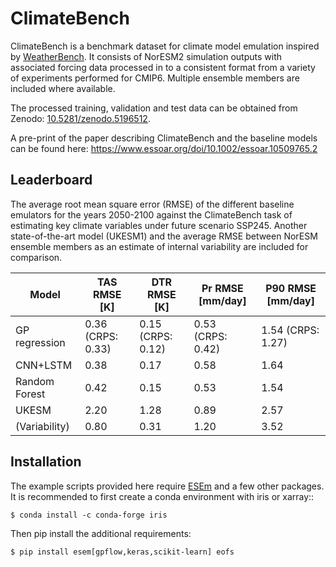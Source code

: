 # ClimateBench

ClimateBench is a benchmark dataset for climate model emulation inspired by [WeatherBench](https://github.com/pangeo-data/WeatherBench). It consists of NorESM2 simulation outputs with associated forcing data processed in to a consistent format from a variety of experiments performed for CMIP6. Multiple ensemble members are included where available. 

The processed training, validation and test data can be obtained from Zenodo: [10.5281/zenodo.5196512](https://doi.org/10.5281/zenodo.5196512).

A pre-print of the paper describing ClimateBench and the baseline models can be found here: <https://www.essoar.org/doi/10.1002/essoar.10509765.2>

## Leaderboard

The average root mean square error (RMSE) of the different baseline emulators for the years 2050-2100 against the ClimateBench task of estimating key climate variables under future scenario SSP245. Another state-of-the-art model (UKESM1) and the average RMSE between NorESM ensemble members as an estimate of internal variability are included for comparison.

| Model | TAS RMSE [K] | DTR RMSE [K] | Pr RMSE [mm/day] | P90 RMSE [mm/day] | 
|--------------------|----------------------------------|----------------------------|----------------------|------------------|
| GP regression | 0.36 (CRPS: 0.33) | 0.15 (CRPS: 0.12) | 0.53 (CRPS: 0.42) | 1.54 (CRPS: 1.27) |
| CNN+LSTM | 0.38 | 0.17 | 0.58 | 1.64 |
| Random Forest | 0.42 | 0.15 | 0.53 | 1.54 |
| UKESM | 2.20 | 1.28 | 0.89 | 2.57 |
| (Variability) | 0.80 | 0.31 | 1.20 | 3.52 |


## Installation
The example scripts provided here require [ESEm](https://github.com/duncanwp/ESEm) and a few other packages. It is recommended to first create a conda environment with iris or xarray::

    $ conda install -c conda-forge iris

Then pip install the additional requirements:

    $ pip install esem[gpflow,keras,scikit-learn] eofs

